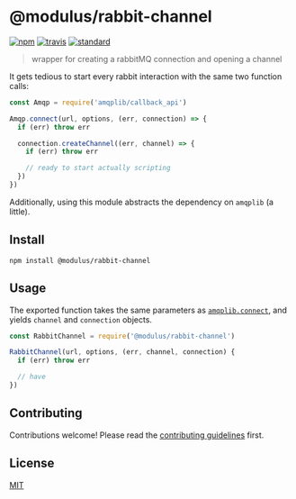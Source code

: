 # @modulus&#x2F;rabbit-channel

[![npm][npm-image]][npm-url]
[![travis][travis-image]][travis-url]
[![standard][standard-image]][standard-url]

[npm-image]: https://img.shields.io/npm/v/@modulus&#x2F;rabbit-channel.svg?style=flat-square
[npm-url]: https://www.npmjs.com/package/@modulus&#x2F;rabbit-channel
[travis-image]: https://img.shields.io/travis/jackboberg/@modulus&#x2F;rabbit-channel.svg?style=flat-square
[travis-url]: https://travis-ci.org/jackboberg/@modulus&#x2F;rabbit-channel
[standard-image]: https://img.shields.io/badge/code%20style-standard-brightgreen.svg?style=flat-square
[standard-url]: http://npm.im/standard

> wrapper for creating a rabbitMQ connection and opening a channel

It gets tedious to start every rabbit interaction with the same two function
calls:

```js
const Amqp = require('amqplib/callback_api')

Amqp.connect(url, options, (err, connection) => {
  if (err) throw err

  connection.createChannel((err, channel) => {
    if (err) throw err

    // ready to start actually scripting
  })
})
```

Additionally, using this module abstracts the dependency on `amqplib` (a little).

## Install

```
npm install @modulus/rabbit-channel
```

## Usage

The exported function takes the same parameters as [`amqplib.connect`][amqplib],
and yields `channel` and `connection` objects.

```js
const RabbitChannel = require('@modulus/rabbit-channel')

RabbitChannel(url, options, (err, channel, connection) {
  if (err) throw err

  // have 
})
```

## Contributing

Contributions welcome! Please read the [contributing guidelines](CONTRIBUTING.md) first.

## License

[MIT](LICENSE.md)

[amqplib]: http://www.squaremobius.net/amqp.node/channel_api.html#connect
